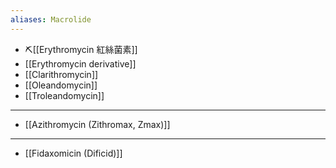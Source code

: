 ```yaml
---
aliases: Macrolide
---
```

- ⛏️[[Erythromycin 紅絲菌素]]
- [[Erythromycin derivative]]
- [[Clarithromycin]]
- [[Oleandomycin]]
- [[Troleandomycin]]
---
- [[Azithromycin (Zithromax, Zmax)]]
---
- [[Fidaxomicin (Dificid)]]
